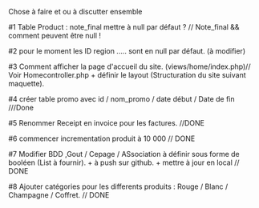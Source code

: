 Chose à faire et ou à discutter ensemble

#1 Table Product : note_final mettre à null par défaut ? // Note_final && comment peuvent être null !

#2 pour le moment les ID region ..... sont en null par défaut. (à modifier)

#3 Comment afficher la page d'accueil du site. (views/home/index.php)// Voir Homecontroller.php + définir le layout (Structuration du site suivant maquette).

#4 créer table promo avec id / nom_promo / date début / Date de fin ///Done

#5 Renommer Receipt en invoice pour les factures. //DONE

#6 commencer incrementation produit à 10 000 // DONE

#7 Modifier BDD ,Gout / Cepage / ASsociation à définir sous forme de booléen (List à fournir). + à push sur github. + mettre à jour en local // DONE

#8 Ajouter catégories pour les differents produits : Rouge / Blanc / Champagne / Coffret. // DONE
